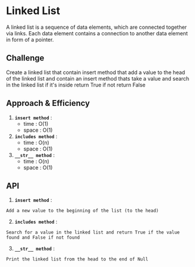 # Linked List
A linked list is a sequence of data elements, which are connected together via links. Each data element contains a connection to another data element in form of a pointer.

## Challenge
Create a linked list that contain insert method that add a value to the head of the linked list and contain an insert method thats take a value and search in the linked list if it's inside return True if not return False 

## Approach & Efficiency
1. **`insert method`** :
   * time : O(1)
   * space : O(1)
2. **`includes method`** :
   * time : O(n)
   * space : O(1)
3. **`__str__ method`** :
   * time : O(n)
   * space : O(1)

## API
1. **`insert method`** :

```
Add a new value to the beginning of the list (to the head)
```

2. **`includes method`** :

```
Search for a value in the linked list and return True if the value found and False if not found
```

3. **`__str__ method`** :

```
Print the linked list from the head to the end of Null
```
